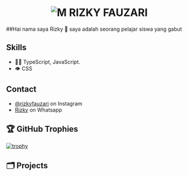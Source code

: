<h1 align="center">
  <img src="https://i.pinimg.com/originals/45/83/17/458317d7f588c63e39cff0081b4af7cb.gif" alt="M RIZKY FAUZARI" />
</h1>

##Hai nama saya Rizky 👋
saya adalah seorang pelajar siswa yang gabut


## Skills
- 👨‍💻 TypeScript, JavaScript.
- 👁️ CSS

## Contact
- [@rizkyfauzari](https://www.instagram.com/rizkyfauzari/) on Instagram
- [Rizky](https://api.whatsapp.com/send?phone=6289603796522) on Whatsapp

## 🏆 GitHub Trophies

[![trophy](https://github-profile-trophy.vercel.app/?username=zhenye-na&theme=nord&column=7)](https://github.com/ryo-ma/github-profile-trophy)


## 🗂️ Projects

<a href="https://github.com/RizkyFauzari/belum-jadi">
  <img align="center" src="" />
</a>
